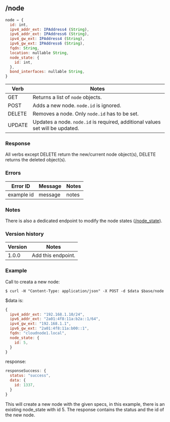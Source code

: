 ## /node

```javascript
node = {
  id: int,
  ipv4_addr_ext: IPAddress4 (String),
  ipv6_addr_ext: IPAddress6 (String),
  ipv4_gw_ext: IPAddress4 (String),
  ipv6_gw_ext: IPAddress6 (String),
  fqdn: String,
  location: nullable String,
  node_state: {
    id: int,
  },
  bond_interfaces: nullable String,
}
```

| Verb | Notes |
|------|-------|
| GET  | Returns a list of `node` objects. |
| POST | Adds a new node. `node.id` is ignored. |
| DELETE | Removes a node. Only `node.id` has to be set. |
| UPDATE | Updates a node. `node.id` is required, additional values set will be updated. |

### Response

All verbs except DELETE return the new/current node object(s), DELETE returns the deleted object(s).

### Errors

| Error ID | Message | Notes |
|----------|---------|-------|
| example id | message  | notes |

### Notes

There is also a dedicated endpoint to modify the node states ([/node_state](node_state.md)).

### Version history

| Version | Notes |
|---------|-------|
| 1.0.0 | Add this endpoint. |

### Example

Call to creata a new node:
```
$ curl -H "Content-Type: application/json" -X POST -d $data $base/node
```
$data is:
```javascript
{
  ipv4_addr_ext: "192.168.1.10/24",
  ipv6_addr_ext: "2a01:4f8:11a:b2a::1/64",
  ipv4_gw_ext: "192.168.1.1",
  ipv6_gw_ext: "2a01:4f8:11a:b00::1",
  fqdn: "cloudnode1.local",
  node_state: {
    id: 5,
  }
}
```

response:
```javascript
responseSuccess: {
  status: "success",
  data: {
    id: 1337,
  }
}
```

This will create a new node with the given specs, in this example, there is an existing node_state with id 5. The response contains the status and the id of the new node.







